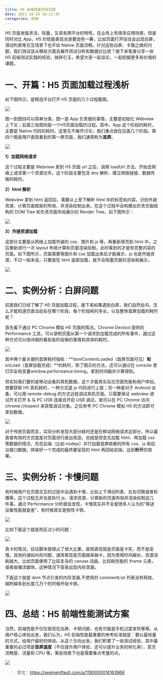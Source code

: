 ```yaml
---
title: H5 前端性能测试实践
date: 2021-10-29 16:13:30
categories: 前端
---
```


H5 页面发版灵活，轻量，又具有跨平台的特性，在业务上有很多应用场景。但是同时对比 App，H5 的性能表现总是要逊色一筹，比如页面打开往往会出现白屏，滑动列表等交互场景下也不如 Native 页面流畅。针对这些白屏、卡慢之类的问题，我们测试该从哪些方面去展开测试分析和数据对比呢？接下来笔者分享一些 H5 前端测试实践的经验，抛砖引玉，希望大家一起谈论，一起挖掘更多有价值的课题。

# 一、开篇：H5 页面加载过程浅析

如下图所示，是精选平台打开 H5 页面的几个过程截图。

![](https://upload-images.jianshu.io/upload_images/10024246-37ec8bcf82e4d3d5.png?imageMogr2/auto-orient/strip%7CimageView2/2/w/1240)

图一到图四可以简单分类，图一是 App 负责做的事情，主要是初始化 Webview 上下文；后面三张图则是一个H5页面加载的过程。其中，App 这个阶段的耗时，主要是 Native 代码的耗时，这里先不展开讨论，我们重点放在后面几个阶段。第四个图是用户直观看到的第一屏页面，我们通常称为**首屏**。

![](https://upload-images.jianshu.io/upload_images/10024246-8d5468564d3acafc.png?imageMogr2/auto-orient/strip%7CimageView2/2/w/1240)

**1）加载网络请求**

这个过程主要是 Webview 拿到 H5 页面 url 之后，调用 loadUrl 方法，开始去网络上请求第一个资源文件。这个阶段主要包含 dns 解析、建立网络链接、数据传输的耗时。

**2）html 解析**

Webview 拿到 html 返回后，需要从上至下解析 html 中的标签和内容，识别外链资源、计算页面框架的布局，并渲染绘制出来。在这个过程中会构建出负责页面结构的 DOM Tree 和负责页面布局展示的 Render Tree，如下图所示：

![](https://upload-images.jianshu.io/upload_images/10024246-13dc86bcbd781e03.png?imageMogr2/auto-orient/strip%7CimageView2/2/w/1240)

**3）外链资源加载**

这部分主要是从网络上加载外链的 css、图片和 js 等，再重新填充到 html 中。之后重新进行一次 layout 布局计算和页面渲染绘制，此时看到的才是有完整内容的页面。如下图所示，页面需要等图片和 css 加载出来后才能展示，js 也是外链资源，不过一般来说，只要放在 html 底部加载，就不会阻塞页面的渲染和展示。

![](https://upload-images.jianshu.io/upload_images/10024246-5a1138079e5cf25b.png?imageMogr2/auto-orient/strip%7CimageView2/2/w/1240)
# 二、实例分析：白屏问题

前面我们已经了解了 H5 页面加载过程，接下来如果遇到白屏，我们自然会问，怎么才能知道页面当前处在哪个阶段，每个阶段耗时多长，以及整体首屏加载的耗时呢？

首先看下通过 PC Chrome 模拟 H5 页面的情况。Chrome Devtool 提供的 Performance 工具，可以录制页面从第一个请求到加载完成的所有事件，通过这种方式可以很详细的看到各阶段做的事情和具体的耗时。

![](https://upload-images.jianshu.io/upload_images/10024246-4c6acafe1110c335.png?imageMogr2/auto-orient/strip%7CimageView2/2/w/1240)

其中两个最关键的首屏耗时指标：**domContentLoaded（首屏页面可见）**和**onLoad（首屏加载完成）**的耗时，除了图示的方法，还可以通过在 console 里打印全局变量window.performance.timing，拿到时间戳并计算得到。

但实际我们要的是移动设备的真机数据，这个才能真实反应页面性能和用户体验。想要获取 H5 真机耗时，一种方式是 js 代码进行上报；另一种是对于 Android 设备，可以用 remote-debug 的方式远程调试真机页面。只需要保证 webview 调试开关打开 & 与 PC USB 连接且开启 USB 调试，就可以在 PC Chrome 访问 chrome://inspect 来获取调试对象。之后参考 PC Chrome 模拟 H5 的方法即可拿到数据。

![](https://upload-images.jianshu.io/upload_images/10024246-8dfbbf626e4cc4eb.png?imageMogr2/auto-orient/strip%7CimageView2/2/w/1240)

对于传统页面而言，实际分析发现大部分耗时还是在移动网络请求这部分，所以最直接有效的方式就是对页面进行直出改造，也就是改变先加载 html、再加载 css 等数据的情况，先在后端（比如 nodejs）并行加载首屏依赖的所有 css、js 和后台接口数据，拼装好一个完成的最终要呈现的 html 再回给前端，达到**秒开**的效果。

# 三、实例分析：卡慢问题

有时候用户在页面交互的过程中会遇到卡慢，比如上下滑动列表、左右切换或者轮播等。这个过程无非也是执行 js、请求资源、计算新的页面布局并渲染绘制这几件事。通过 Performance 分析就会发现，卡慢其实并不全是很多人认为的“移送设备性能就是差”，有时候其实是假性卡顿。

![](https://upload-images.jianshu.io/upload_images/10024246-866600b4df2cf6cc.png?imageMogr2/auto-orient/strip%7CimageView2/2/w/1240)

比如下面这个就是热区过小的问题：

![](https://upload-images.jianshu.io/upload_images/10024246-c4121379d4473013.png?imageMogr2/auto-orient/strip%7CimageView2/2/w/1240)

真卡的情况，往往脚本报错占了很大比重，直观表现就是页面是卡死，而不是变慢。其他的诸如内存问题，通常表现是页面越来越卡，因为使用时间越长，资源消耗越大。比如页面使用了比较复杂的 canvas 动画、比较耗性能的 iframe 元素，或者直播流媒体，这种情况下容易出现内存泄漏。

下面这个就是 dom 节点引发的内存泄漏,不使用的 commentList 列表没有释放，越积越多到长度几万个的时候开始卡顿。

![](https://upload-images.jianshu.io/upload_images/10024246-8ecbb744f6af37be.png?imageMogr2/auto-orient/strip%7CimageView2/2/w/1240)

# 四、总结：H5 前端性能测试方案

当然，前端性能不仅仅表现在白屏、卡顿问题，也有可能是手机过度发热等等。从用户核心体验出发，我们认为，H5 前端性能最重要的参考标准就是：要以最轻量的方式，给用户最好的体验。从这个方向出发，我们积累了一些测试经验，其中最重要的必过项是**首屏速度**（不仅提升用户体验，还可以提升业务的转化率），其次流畅度、流量和 CPU 等，某些场景下也是需要重点考量的点。

![](https://upload-images.jianshu.io/upload_images/10024246-71fac2cd0b0b1742.png?imageMogr2/auto-orient/strip%7CimageView2/2/w/1240)
>原文：https://segmentfault.com/a/1190000016163966
